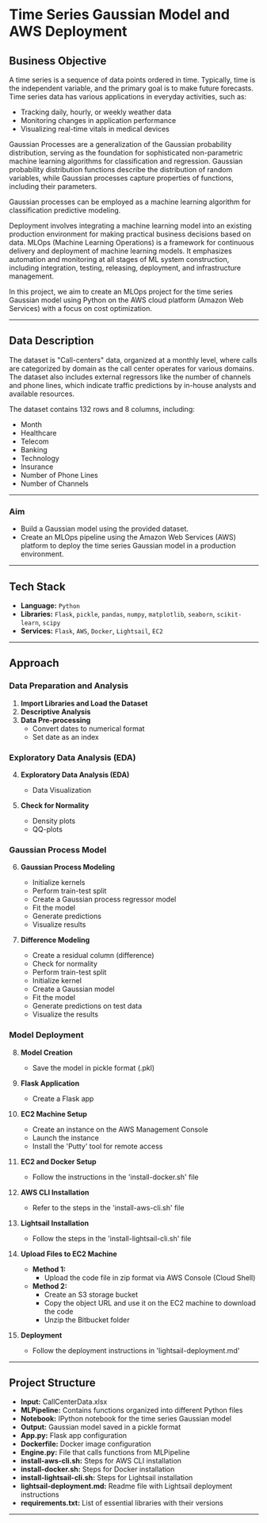 # Time Series Gaussian Model and AWS Deployment

## Business Objective

A time series is a sequence of data points ordered in time. Typically, time is the independent variable, and the primary goal is to make future forecasts. Time series data has various applications in everyday activities, such as:

- Tracking daily, hourly, or weekly weather data
- Monitoring changes in application performance
- Visualizing real-time vitals in medical devices

Gaussian Processes are a generalization of the Gaussian probability distribution, serving as the foundation for sophisticated non-parametric machine learning algorithms for classification and regression. Gaussian probability distribution functions describe the distribution of random variables, while Gaussian processes capture properties of functions, including their parameters.

Gaussian processes can be employed as a machine learning algorithm for classification predictive modeling.

Deployment involves integrating a machine learning model into an existing production environment for making practical business decisions based on data. MLOps (Machine Learning Operations) is a framework for continuous delivery and deployment of machine learning models. It emphasizes automation and monitoring at all stages of ML system construction, including integration, testing, releasing, deployment, and infrastructure management.

In this project, we aim to create an MLOps project for the time series Gaussian model using Python on the AWS cloud platform (Amazon Web Services) with a focus on cost optimization.

---

## Data Description

The dataset is "Call-centers" data, organized at a monthly level, where calls are categorized by domain as the call center operates for various domains. The dataset also includes external regressors like the number of channels and phone lines, which indicate traffic predictions by in-house analysts and available resources.

The dataset contains 132 rows and 8 columns, including:
- Month
- Healthcare
- Telecom
- Banking
- Technology
- Insurance
- Number of Phone Lines
- Number of Channels

---

### Aim

- Build a Gaussian model using the provided dataset.
- Create an MLOps pipeline using the Amazon Web Services (AWS) platform to deploy the time series Gaussian model in a production environment.

---

## Tech Stack

- **Language:** `Python`
- **Libraries:** `Flask`, `pickle`, `pandas`, `numpy`, `matplotlib`, `seaborn`, `scikit-learn`, `scipy`
- **Services:** `Flask`, `AWS`, `Docker`, `Lightsail`, `EC2`

---

## Approach

### Data Preparation and Analysis

1. **Import Libraries and Load the Dataset**
2. **Descriptive Analysis**
3. **Data Pre-processing**
    - Convert dates to numerical format
    - Set date as an index

### Exploratory Data Analysis (EDA)

4. **Exploratory Data Analysis (EDA)**
    - Data Visualization

5. **Check for Normality**
    - Density plots
    - QQ-plots

### Gaussian Process Model

6. **Gaussian Process Modeling**
    - Initialize kernels
    - Perform train-test split
    - Create a Gaussian process regressor model
    - Fit the model
    - Generate predictions
    - Visualize results

7. **Difference Modeling**
    - Create a residual column (difference)
    - Check for normality
    - Perform train-test split
    - Initialize kernel
    - Create a Gaussian model
    - Fit the model
    - Generate predictions on test data
    - Visualize the results

### Model Deployment

8. **Model Creation**
    - Save the model in pickle format (.pkl)

9. **Flask Application**
    - Create a Flask app

10. **EC2 Machine Setup**
    - Create an instance on the AWS Management Console
    - Launch the instance
    - Install the 'Putty' tool for remote access

11. **EC2 and Docker Setup**
    - Follow the instructions in the 'install-docker.sh' file

12. **AWS CLI Installation**
    - Refer to the steps in the 'install-aws-cli.sh' file

13. **Lightsail Installation**
    - Follow the steps in the 'install-lightsail-cli.sh' file

14. **Upload Files to EC2 Machine**
    - **Method 1:**
        - Upload the code file in zip format via AWS Console (Cloud Shell)
    - **Method 2:**
        - Create an S3 storage bucket
        - Copy the object URL and use it on the EC2 machine to download the code
        - Unzip the Bitbucket folder

15. **Deployment**
    - Follow the deployment instructions in 'lightsail-deployment.md'

---

## Project Structure

- **Input:** CallCenterData.xlsx
- **MLPipeline:** Contains functions organized into different Python files
- **Notebook:** IPython notebook for the time series Gaussian model
- **Output:** Gaussian model saved in a pickle format
- **App.py:** Flask app configuration
- **Dockerfile:** Docker image configuration
- **Engine.py:** File that calls functions from MLPipeline
- **install-aws-cli.sh:** Steps for AWS CLI installation
- **install-docker.sh:** Steps for Docker installation
- **install-lightsail-cli.sh:** Steps for Lightsail installation
- **lightsail-deployment.md:** Readme file with Lightsail deployment instructions
- **requirements.txt:** List of essential libraries with their versions

---
